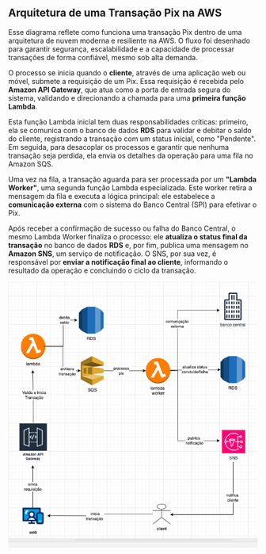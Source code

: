## Arquitetura de uma Transação Pix na AWS

Esse diagrama reflete como funciona uma transação Pix dentro de uma arquitetura de nuvem moderna e resiliente na AWS. O fluxo foi desenhado para garantir segurança, escalabilidade e a capacidade de processar transações de forma confiável, mesmo sob alta demanda.

O processo se inicia quando o **cliente**, através de uma aplicação web ou móvel, submete a requisição de um Pix. Essa requisição é recebida pelo **Amazon API Gateway**, que atua como a porta de entrada segura do sistema, validando e direcionando a chamada para uma **primeira função Lambda**.

Esta função Lambda inicial tem duas responsabilidades críticas: primeiro, ela se comunica com o banco de dados **RDS** para validar e debitar o saldo do cliente, registrando a transação com um status inicial, como "Pendente". Em seguida, para desacoplar os processos e garantir que nenhuma transação seja perdida, ela envia os detalhes da operação para uma fila no Amazon SQS.

Uma vez na fila, a transação aguarda para ser processada por um **"Lambda Worker"**, uma segunda função Lambda especializada. Este worker retira a mensagem da fila e executa a lógica principal: ele estabelece a **comunicação externa** com o sistema do Banco Central (SPI) para efetivar o Pix.

Após receber a confirmação de sucesso ou falha do Banco Central, o mesmo Lambda Worker finaliza o processo: ele **atualiza o status final da transação** no banco de dados **RDS** e, por fim, publica uma mensagem no **Amazon SNS**, um serviço de notificação. O SNS, por sua vez, é responsável por **enviar a notificação final ao cliente**, informando o resultado da operação e concluindo o ciclo da transação.

![alt text](arquitetura_pix_aws-1.png)
